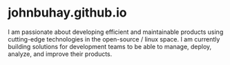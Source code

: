 # johnbuhay.github.io

I am passionate about developing efficient and maintainable products using cutting-edge technologies in the open-source / linux space. I am currently building solutions for development teams to be able to manage, deploy, analyze, and improve their products.

